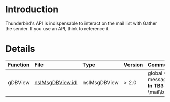 # Introduction #

Thunderbird's API is indispensable to interact on the mail list with Gather the sender.
If you use an API, think to reference it.

# Details #
| **Function** | **File** | **Type** | **Version** | **Comments** |
|:-------------|:---------|:---------|:------------|:-------------|
| gDBView      |[nsIMsgDBView.idl](https://developer.mozilla.org/en/nsIMsgDBView) | nsIMsgDBView | > 2.0       | global variable to access to the messages db. <br /> **In TB3** : \mail\base\content\folderDisplay.js|